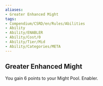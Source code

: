```yaml
---
aliases:
- Greater Enhanced Might
tags:
- Compendium/CSRD/en/Rules/Abilities
- Ability
- Ability/ENABLER
- Ability/Cost/0
- Ability/Tier/Mid
- Ability/Categories/META
---
```


  
## Greater Enhanced Might  
You gain 6 points to your Might Pool. Enabler. 
